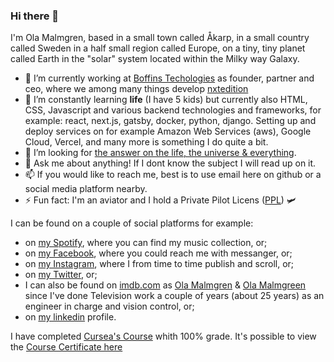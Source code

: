 ### Hi there 👋

I'm Ola Malmgren, based in a small town called Åkarp, in a small country called Sweden in a half small region called Europe, on a tiny, tiny planet called Earth in the "solar" system located within the Milky way Galaxy.

- 🔭 I’m currently working at [Boffins Techologies](https://boffins.se/) as founder, partner and ceo, where we among many things develop [nxtedition](http://nxtedition.com/)
- 🌱 I’m constantly learning **life** (I have 5 kids) but currently also HTML, CSS, Javascript and various backend technologies and frameworks, for example: react, next.js, gatsby, docker, python, django. Setting up and deploy services on for example Amazon Web Services (aws), Google Cloud, Vercel, and many more is something I do quite a bit.
- 🤔 I’m looking for [the answer on the life, the universe & everything](https://en.wikipedia.org/wiki/Douglas_Adams).
- 💬 Ask me about anything! If I dont know the subject I will read up on it. 
- 📫 If you would like to reach me, best is to use email here on github or a social media platform nearby.
- ⚡ Fun fact: I'm an aviator and I hold a Private Pilot Licens ([PPL](https://en.wikipedia.org/wiki/Private_pilot_licence)) 🛩

I can be found on a couple of social platforms for example:

- on [my Spotify](https://open.spotify.com/user/1142657294/playlists), where you can find my music collection, or;
- on [my Facebook](https://www.facebook.com/ola.malmgren), where you could reach me with messanger, or;
- on [my Instagram](https://www.instagram.com/aviatorola/), where I from time to time publish and scroll, or;
- on [my Twitter](https://twitter.com/OlaMamgren), or;
- I can also be found on [imdb.com](https://www.imdb.com/) as [Ola Malmgren](https://www.imdb.com/name/nm1529231/) & [Ola Malmgreen](https://www.imdb.com/name/nm1545213/) since I've done Television work a couple of years (about 25 years) as an engineer in charge and vision control, or;
- on [my linkedin](https://www.linkedin.com/in/olamalmgren/) profile.

I have completed [Cursea's Course](https://www.coursera.org/learn/remote-team-management) whith 100% grade.
It's possible to view the [Course Certificate here](/assets/Coursera_82DAMNQ7PHEK.pdf)
